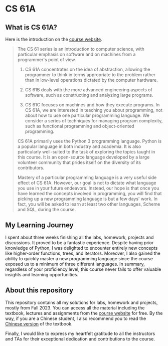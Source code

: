 # CS 61A

## What is CS 61A?

Here is the introduction on the [course website](https://cs61a.org/articles/about/#overview).

> The CS 61 series is an introduction to computer science, with particular emphasis on software and on machines from a programmer's point of view.
>
> 1. CS 61A concentrates on the idea of abstraction, allowing the programmer to think in terms appropriate to the problem rather than in low-level operations dictated by the computer hardware.
>
> 2. CS 61B deals with the more advanced engineering aspects of software, such as constructing and analyzing large programs.
>
> 3. CS 61C focuses on machines and how they execute programs.
In CS 61A, we are interested in teaching you about programming, not about how to use one particular programming language. We consider a series of techniques for managing program complexity, such as functional programming and object-oriented programming.
>
> CS 61A primarily uses the Python 3 programming language. Python is a popular language in both industry and academia. It is also particularly well-suited to the task of exploring the topics taught in this course. It is an open-source language developed by a large volunteer community that prides itself on the diversity of its contributors.
>
> Mastery of a particular programming language is a very useful side effect of CS 61A. However, our goal is not to dictate what language you use in your future endeavors. Instead, our hope is that once you have learned the concepts involved in programming, you will find that picking up a new programming language is but a few days' work. In fact, you will be asked to learn at least two other languages, Scheme and SQL, during the course.

## My Learning Journey

I spent about three weeks finishing all the labs, homework, projects and discussions. It proved to be a fantastic experience. Despite having prior knowledge of Python, I was delighted to encounter entirely new concepts like higher-order functions, trees, and iterators. Moreover, I also gained the ability to quickly master a new programming language since the course exposed us to a minimum of three different languages.  In summary, regardless of your proficiency level, this course never fails to offer valuable insights and learning opportunities.

## About this repository

This repository contains all my solutions for labs, homework and projects, mostly from Fall 2023. You can access all the material including the textbook, lectures and assignments from the [course website](https://cs61a.org/) for free. By the way, if you are a Chinese student, I also recommend you to read the [Chinese version](https://composingprograms.netlify.app/) of the textbook.

Finally, I would like to express my heartfelt gratitude to all the instructors and TAs for their exceptional dedication and contributions to the course.
